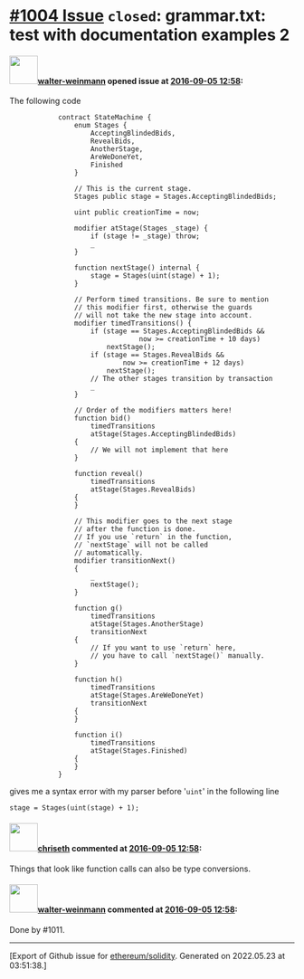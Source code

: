 # [\#1004 Issue](https://github.com/ethereum/solidity/issues/1004) `closed`: grammar.txt: test with documentation examples 2

#### <img src="https://avatars.githubusercontent.com/u/1956149?u=f8593a6bb6acd2626bbb47dcd231360c8a9a2f6a&v=4" width="50">[walter-weinmann](https://github.com/walter-weinmann) opened issue at [2016-09-05 12:58](https://github.com/ethereum/solidity/issues/1004):

The following code

```
            contract StateMachine {
                enum Stages {
                    AcceptingBlindedBids,
                    RevealBids,
                    AnotherStage,
                    AreWeDoneYet,
                    Finished
                }

                // This is the current stage.
                Stages public stage = Stages.AcceptingBlindedBids;

                uint public creationTime = now;

                modifier atStage(Stages _stage) {
                    if (stage != _stage) throw;
                    _
                }

                function nextStage() internal {
                    stage = Stages(uint(stage) + 1);
                }

                // Perform timed transitions. Be sure to mention
                // this modifier first, otherwise the guards
                // will not take the new stage into account.
                modifier timedTransitions() {
                    if (stage == Stages.AcceptingBlindedBids &&
                                now >= creationTime + 10 days)
                        nextStage();
                    if (stage == Stages.RevealBids &&
                            now >= creationTime + 12 days)
                        nextStage();
                    // The other stages transition by transaction
                    _
                }

                // Order of the modifiers matters here!
                function bid()
                    timedTransitions
                    atStage(Stages.AcceptingBlindedBids)
                {
                    // We will not implement that here
                }

                function reveal()
                    timedTransitions
                    atStage(Stages.RevealBids)
                {
                }

                // This modifier goes to the next stage
                // after the function is done.
                // If you use `return` in the function,
                // `nextStage` will not be called
                // automatically.
                modifier transitionNext()
                {
                    _
                    nextStage();
                }

                function g()
                    timedTransitions
                    atStage(Stages.AnotherStage)
                    transitionNext
                {
                    // If you want to use `return` here,
                    // you have to call `nextStage()` manually.
                }

                function h()
                    timedTransitions
                    atStage(Stages.AreWeDoneYet)
                    transitionNext
                {
                }

                function i()
                    timedTransitions
                    atStage(Stages.Finished)
                {
                }
            }

```

gives me a syntax error with my parser before '`uint`' in the following line

`stage = Stages(uint(stage) + 1);
`


#### <img src="https://avatars.githubusercontent.com/u/9073706?v=4" width="50">[chriseth](https://github.com/chriseth) commented at [2016-09-05 12:58](https://github.com/ethereum/solidity/issues/1004#issuecomment-244747052):

Things that look like function calls can also be type conversions.

#### <img src="https://avatars.githubusercontent.com/u/1956149?u=f8593a6bb6acd2626bbb47dcd231360c8a9a2f6a&v=4" width="50">[walter-weinmann](https://github.com/walter-weinmann) commented at [2016-09-05 12:58](https://github.com/ethereum/solidity/issues/1004#issuecomment-244955667):

Done by #1011.


-------------------------------------------------------------------------------



[Export of Github issue for [ethereum/solidity](https://github.com/ethereum/solidity). Generated on 2022.05.23 at 03:51:38.]
